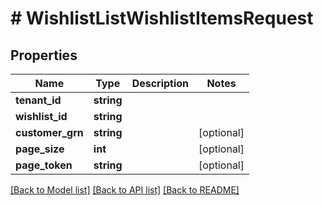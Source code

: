 # # WishlistListWishlistItemsRequest


## Properties 


Name | Type | Description | Notes
------------ | ------------- | ------------- | -------------
**tenant_id**| **string** |   |
**wishlist_id**| **string** |   |
**customer_grn**| **string** |   | [optional]
**page_size**| **int** |   | [optional]
**page_token**| **string** |   | [optional]


[[Back to Model list]](../../README.md#models) [[Back to API list]](../../README.md#endpoints) [[Back to README]](../../README.md)

